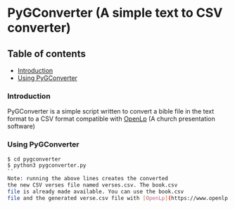 # PyGConverter (A simple text to CSV converter)

## Table of contents
* [Introduction](#introduction)
* [Using PyGConverter](#using-pygconverter)

### Introduction
PyGConverter is a simple script written to convert a bible file
in the text format to a CSV format compatible with [OpenLp](https://www.openlp.org) (A
  church presentation software)

### Using PyGConverter
```bash
$ cd pygconverter
$ python3 pygconverter.py
``
Note: running the above lines creates the converted
the new CSV verses file named verses.csv. The book.csv
file is already made available. You can use the book.csv
file and the generated verse.csv file with [OpenLp](https://www.openlp.org)